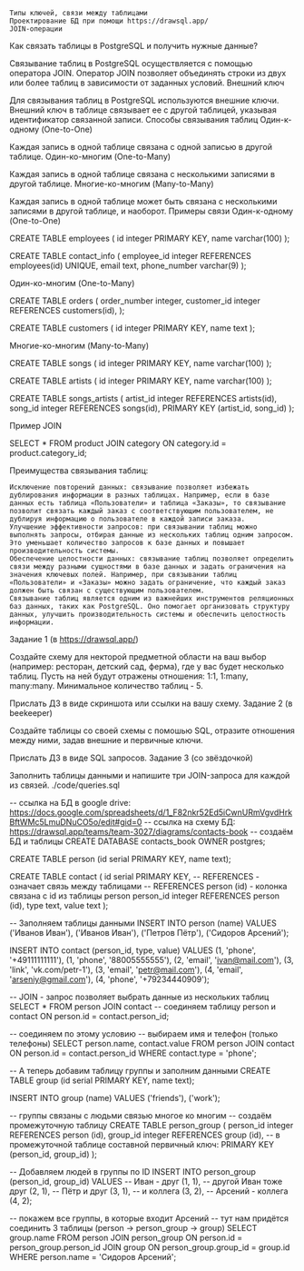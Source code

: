 
    Типы ключей, связи между таблицами
    Проектирование БД при помощи https://drawsql.app/
    JOIN-операции

Как связать таблицы в PostgreSQL и получить нужные данные?

Связывание таблиц в PostgreSQL осуществляется с помощью оператора JOIN. Оператор JOIN позволяет объединять строки из двух или более таблиц в зависимости от заданных условий.
Внешний ключ

Для связывания таблиц в PostgreSQL используются внешние ключи. Внешний ключ в таблице связывает ее с другой таблицей, указывая идентификатор связанной записи.
Способы связывания таблиц
Один-к-одному (One-to-One)

Каждая запись в одной таблице связана с одной записью в другой таблице.
Один-ко-многим (One-to-Many)

Каждая запись в одной таблице связана с несколькими записями в другой таблице.
Многие-ко-многим (Many-to-Many)

Каждая запись в одной таблице может быть связана с несколькими записями в другой таблице, и наоборот.
Примеры связи
Один-к-одному (One-to-One)

CREATE TABLE employees (
id integer PRIMARY KEY,
name varchar(100)
);

CREATE TABLE contact_info (
employee_id integer REFERENCES employees(id) UNIQUE,
email text,
phone_number varchar(9)
);

Один-ко-многим (One-to-Many)

CREATE TABLE orders (
order_number integer,
customer_id integer REFERENCES customers(id),
);

CREATE TABLE customers (
id integer PRIMARY KEY,
name text
);

Многие-ко-многим (Many-to-Many)

CREATE TABLE songs (
id integer PRIMARY KEY,
name varchar(100)
);

CREATE TABLE artists (
id integer PRIMARY KEY,
name varchar(100)
);

CREATE TABLE songs_artists (
artist_id integer REFERENCES artists(id),
song_id integer REFERENCES songs(id),
PRIMARY KEY (artist_id, song_id)
);

Пример JOIN

SELECT
*
FROM
product
JOIN category ON category.id = product.category_id;

Преимущества связывания таблиц:

    Исключение повторений данных: связывание позволяет избежать дублирования информации в разных таблицах. Например, если в базе данных есть таблица «Пользователи» и таблица «Заказы», то связывание позволит связать каждый заказ с соответствующим пользователем, не дублируя информацию о пользователе в каждой записи заказа.
    Улучшение эффективности запросов: при связывании таблиц можно выполнять запросы, отбирая данные из нескольких таблиц одним запросом. Это уменьшает количество запросов к базе данных и повышает производительность системы.
    Обеспечение целостности данных: связывание таблиц позволяет определить связи между разными сущностями в базе данных и задать ограничения на значения ключевых полей. Например, при связывании таблиц «Пользователи» и «Заказы» можно задать ограничение, что каждый заказ должен быть связан с существующим пользователем.
    Связывание таблиц является одним из важнейших инструментов реляционных баз данных, таких как PostgreSQL. Оно помогает организовать структуру данных, улучшить производительность системы и обеспечить целостность информации.

Задание 1 (в https://drawsql.app/)

Создайте схему для некторой предметной области на ваш выбор (например: ресторан, детский сад, ферма), где у вас будет несколько таблиц. Пусть на ней будут отражены отношения: 1:1, 1:many, many:many. Минимальное количество таблиц - 5.

Прислать ДЗ в виде скриншота или ссылки на вашу схему.
Задание 2 (в beekeeper)

Создайте таблицы со своей схемы с помошью SQL, отразите отношения между ними, задав внешние и первичные ключи.

Прислать ДЗ в виде SQL запросов.
Задание 3 (со звёздочкой)

Заполнить таблицы данными и напишите три JOIN-запроса для каждой из связей.
./code/queries.sql

-- ссылка на БД в google drive: https://docs.google.com/spreadsheets/d/1_F82nkr52Ed5iCwnURmVgvdHrkBftWMc5LmuDNuCO5o/edit#gid=0
-- ссылка на схему БД: https://drawsql.app/teams/team-3027/diagrams/contacts-book
-- создаём БД и таблицы
CREATE DATABASE contacts_book OWNER postgres;

CREATE TABLE person (id serial PRIMARY KEY, name text);

CREATE TABLE contact (
id serial PRIMARY KEY,
-- REFERENCES - означает связь между таблицами
-- REFERENCES person (id) - колонка связана с id из таблицы person
person_id integer REFERENCES person (id),
type text,
value text
);

-- Заполняем таблицы данными
INSERT INTO
person (name)
VALUES
('Иванов Иван'),
('Иванов Иван'),
('Петров Пётр'),
('Сидоров Арсений');

INSERT INTO
contact (person_id, type, value)
VALUES
(1, 'phone', '+49111111111'),
(1, 'phone', '88005555555'),
(2, 'email', 'ivan@mail.com'),
(3, 'link', 'vk.com/petr-1'),
(3, 'email', 'petr@mail.com'),
(4, 'email', 'arseniy@gmail.com'),
(4, 'phone', '+79234440909');

-- JOIN - запрос позволяет выбрать данные из нескольких таблиц
SELECT
*
FROM
person
JOIN contact -- соединяем таблицу person и contact
ON person.id = contact.person_id;

-- соединяем по этому условию
-- выбираем имя и телефон (только телефоны)
SELECT
person.name,
contact.value
FROM
person
JOIN contact ON person.id = contact.person_id
WHERE
contact.type = 'phone';

-- А теперь добавим таблицу группы и заполним данными
CREATE TABLE group (id serial PRIMARY KEY, name text);

INSERT INTO
group (name)
VALUES
('friends'),
('work');

-- группы связаны с людьми связью многое ко многим
-- создаём промежуточную таблицу
CREATE TABLE person_group (
person_id integer REFERENCES person (id),
group_id integer REFERENCES group (id),
-- в промежуточной таблице составной первичный ключ:
PRIMARY KEY (person_id, group_id)
);

-- Добавляем людей в группы по ID
INSERT INTO
person_group (person_id, group_id)
VALUES
-- Иван - друг
(1, 1),
-- другой Иван тоже друг
(2, 1),
-- Пётр и друг
(3, 1),
-- и коллега
(3, 2),
-- Арсений - коллега
(4, 2);

-- покажем все группы, в которые входит Арсений
-- тут нам придётся соединить 3 таблицы (person -> person_group -> group)
SELECT
group.name
FROM
person
JOIN person_group ON person.id = person_group.person_id
JOIN group ON person_group.group_id = group.id
WHERE
person.name = 'Сидоров Арсений';

